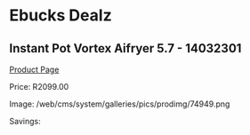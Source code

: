 
# Ebucks Dealz
## Instant Pot Vortex Aifryer 5.7 - 14032301
[Product Page](https://www.ebucks.com/web/shop/productSelected.do?prodId=1233374520&catId=704983235)

Price: R2099.00

Image: /web/cms/system/galleries/pics/prodimg/74949.png

Savings: 


	